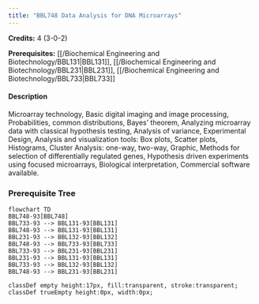 ```yaml
---
title: "BBL748 Data Analysis for DNA Microarrays"
---
```

**Credits:** 4 (3-0-2)

**Prerequisites:** [[/Biochemical Engineering and Biotechnology/BBL131|BBL131]], [[/Biochemical Engineering and Biotechnology/BBL231|BBL231]], [[/Biochemical Engineering and Biotechnology/BBL733|BBL733]]

#### Description
Microarray technology, Basic digital imaging and image processing, Probabilities, common distributions, Bayes’ theorem, Analyzing microarray data with classical hypothesis testing, Analysis of variance, Experimental Design, Analysis and visualization tools: Box plots, Scatter plots, Histograms, Cluster Analysis: one-way, two-way, Graphic, Methods for selection of differentially regulated genes, Hypothesis driven experiments using focused microarrays, Biological interpretation, Commercial software available.

### Prerequisite Tree

```mermaid
flowchart TD
BBL748-93[BBL748]
BBL733-93 --> BBL131-93[BBL131]
BBL748-93 --> BBL131-93[BBL131]
BBL231-93 --> BBL132-93[BBL132]
BBL748-93 --> BBL733-93[BBL733]
BBL733-93 --> BBL231-93[BBL231]
BBL231-93 --> BBL131-93[BBL131]
BBL733-93 --> BBL132-93[BBL132]
BBL748-93 --> BBL231-93[BBL231]

classDef empty height:17px, fill:transparent, stroke:transparent;
classDef trueEmpty height:0px, width:0px;
```